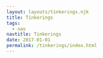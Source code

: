 ```yaml
---
layout: layouts/tinkerings.njk
title: Tinkerings
tags:
  - nav
navtitle: Tinkerings
date: 2017-01-01
permalink: /tinkerings/index.html
---
```

